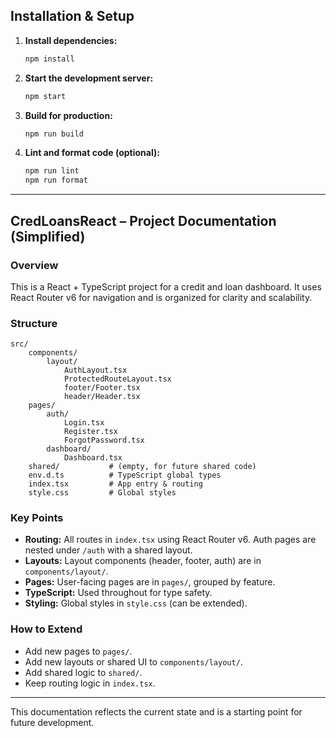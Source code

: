 ## Installation & Setup

1. **Install dependencies:**
	```bash
	npm install
	```

3. **Start the development server:**
	```bash
	npm start
	```

4. **Build for production:**
	```bash
	npm run build
	```

5. **Lint and format code (optional):**
	```bash
	npm run lint
	npm run format
	```

---
## CredLoansReact – Project Documentation (Simplified)

### Overview
This is a React + TypeScript project for a credit and loan dashboard. It uses React Router v6 for navigation and is organized for clarity and scalability.

### Structure
```
src/
	components/
		layout/
			AuthLayout.tsx
			ProtectedRouteLayout.tsx
			footer/Footer.tsx
			header/Header.tsx
	pages/
		auth/
			Login.tsx
			Register.tsx
			ForgotPassword.tsx
		dashboard/
			Dashboard.tsx
	shared/           # (empty, for future shared code)
	env.d.ts          # TypeScript global types
	index.tsx         # App entry & routing
	style.css         # Global styles
```

### Key Points
- **Routing:** All routes in `index.tsx` using React Router v6. Auth pages are nested under `/auth` with a shared layout.
- **Layouts:** Layout components (header, footer, auth) are in `components/layout/`.
- **Pages:** User-facing pages are in `pages/`, grouped by feature.
- **TypeScript:** Used throughout for type safety.
- **Styling:** Global styles in `style.css` (can be extended).

### How to Extend
- Add new pages to `pages/`.
- Add new layouts or shared UI to `components/layout/`.
- Add shared logic to `shared/`.
- Keep routing logic in `index.tsx`.

---
This documentation reflects the current state and is a starting point for future development.
